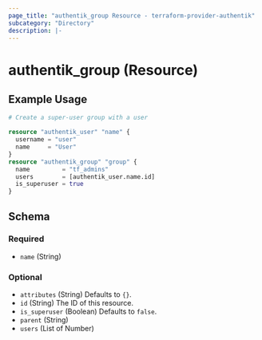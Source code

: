 ```yaml
---
page_title: "authentik_group Resource - terraform-provider-authentik"
subcategory: "Directory"
description: |-
---
```


# authentik_group (Resource)

## Example Usage

```terraform
# Create a super-user group with a user

resource "authentik_user" "name" {
  username = "user"
  name     = "User"
}
resource "authentik_group" "group" {
  name         = "tf_admins"
  users        = [authentik_user.name.id]
  is_superuser = true
}
```

<!-- schema generated by tfplugindocs -->
## Schema

### Required

- `name` (String)

### Optional

- `attributes` (String) Defaults to `{}`.
- `id` (String) The ID of this resource.
- `is_superuser` (Boolean) Defaults to `false`.
- `parent` (String)
- `users` (List of Number)
